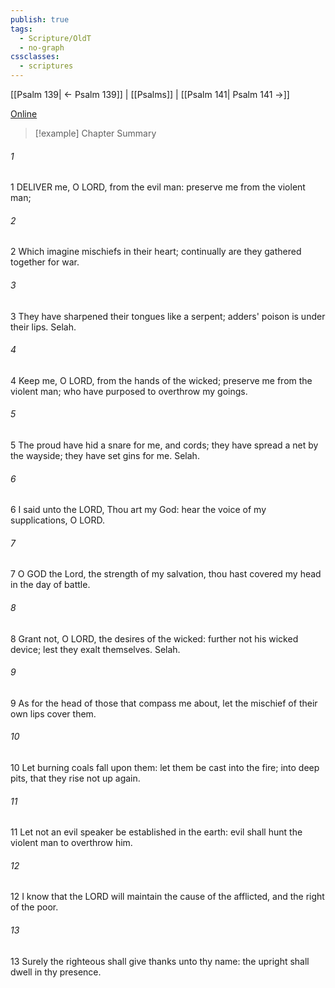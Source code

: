 ```yaml
---
publish: true
tags:
  - Scripture/OldT
  - no-graph
cssclasses:
  - scriptures
---
```

[[Psalm 139| ← Psalm 139]] | [[Psalms]] | [[Psalm 141| Psalm 141 →]]

[Online](https://churchofjesuschrist.org/study/scriptures/ot/ps/140?lang=eng)

>[!example] Chapter Summary
>
###### 1
1 DELIVER me, O LORD, from the evil man: preserve me from the violent man;
###### 2
2 Which imagine mischiefs in their heart; continually are they gathered together for war.
###### 3
3 They have sharpened their tongues like a serpent; adders' poison is under their lips.  Selah.
###### 4
4 Keep me, O LORD, from the hands of the wicked; preserve me from the violent man; who have purposed to overthrow my goings.
###### 5
5 The proud have hid a snare for me, and cords; they have spread a net by the wayside; they have set gins for me.  Selah.
###### 6
6 I said unto the LORD, Thou art my God: hear the voice of my supplications, O LORD.
###### 7
7 O GOD the Lord, the strength of my salvation, thou hast covered my head in the day of battle.
###### 8
8 Grant not, O LORD, the desires of the wicked: further not his wicked device; lest they exalt themselves.  Selah.
###### 9
9 As for the head of those that compass me about, let the mischief of their own lips cover them.
###### 10
10 Let burning coals fall upon them: let them be cast into the fire; into deep pits, that they rise not up again.
###### 11
11 Let not an evil speaker be established in the earth: evil shall hunt the violent man to overthrow him.
###### 12
12 I know that the LORD will maintain the cause of the afflicted, and the right of the poor.
###### 13
13 Surely the righteous shall give thanks unto thy name: the upright shall dwell in thy presence.



